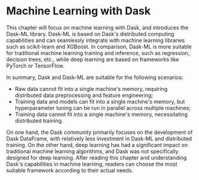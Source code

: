 # Machine Learning with Dask

This chapter will focus on machine learning with Dask, and introduces the Dask-ML library. Dask-ML is based on Dask's distributed computing capabilities and can seamlessly integrate with machine learning libraries such as scikit-learn and XGBoost. In comparison, Dask-ML is more suitable for traditional machine learning training and inference, such as regression, decision trees, etc., while deep learning are based on frameworks like PyTorch or TensorFlow.

In summary, Dask and Dask-ML are suitable for the following scenarios:

* Raw data cannot fit into a single machine's memory, requiring distributed data preprocessing and feature engineering;
* Training data and models can fit into a single machine's memory, but hyperparameter tuning can be run in parallel across multiple machines;
* Training data cannot fit into a single machine's memory, necessitating distributed training.

On one hand, the Dask community primarily focuses on the development of Dask DataFrame, with relatively less investment in Dask-ML and distributed training. On the other hand, deep learning has had a significant impact on traditional machine learning algorithms, and Dask was not specifically designed for deep learning. After reading this chapter and understanding Dask's capabilities in machine learning, readers can choose the most suitable framework according to their actual needs.

```{tableofcontents}
```